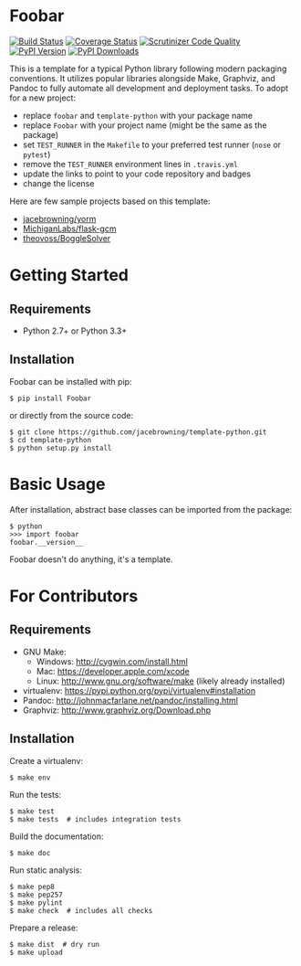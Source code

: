 Foobar
======

[![Build Status](http://img.shields.io/travis/jacebrowning/template-python/master.svg)](https://travis-ci.org/jacebrowning/template-python)
[![Coverage Status](http://img.shields.io/coveralls/jacebrowning/template-python/master.svg)](https://coveralls.io/r/jacebrowning/template-python)
[![Scrutinizer Code Quality](http://img.shields.io/scrutinizer/g/jacebrowning/template-python.svg)](https://scrutinizer-ci.com/g/jacebrowning/template-python/?branch=master)
[![PyPI Version](http://img.shields.io/pypi/v/foobar.svg)](https://pypi.python.org/pypi/foobar)
[![PyPI Downloads](http://img.shields.io/pypi/dm/foobar.svg)](https://pypi.python.org/pypi/foobar)

This is a template for a typical Python library following modern packaging conventions. It utilizes popular libraries alongside Make, Graphviz, and Pandoc to fully automate all development and deployment tasks. To adopt for a new project:

* replace `foobar` and `template-python` with your package name
* replace `Foobar` with your project name (might be the same as the package)
* set `TEST_RUNNER` in the `Makefile` to your preferred test runner (`nose` or `pytest`)
* remove the `TEST_RUNNER` environment lines in `.travis.yml`
* update the links to point to your code repository and badges
* change the license

Here are few sample projects based on this template:

* [jacebrowning/yorm](https://github.com/jacebrowning/yorm)
* [MichiganLabs/flask-gcm](https://github.com/MichiganLabs/flask-gcm)
* [theovoss/BoggleSolver](https://github.com/theovoss/BoggleSolver)

Getting Started
===============

Requirements
------------

* Python 2.7+ or Python 3.3+

Installation
------------

Foobar can be installed with pip:

```shell
$ pip install Foobar
```

or directly from the source code:

```shell
$ git clone https://github.com/jacebrowning/template-python.git
$ cd template-python
$ python setup.py install
```

Basic Usage
===========

After installation, abstract base classes can be imported from the package:

```shell
$ python
>>> import foobar
foobar.__version__
```

Foobar doesn't do anything, it's a template.

For Contributors
================

Requirements
------------

* GNU Make:
    * Windows: http://cygwin.com/install.html
    * Mac: https://developer.apple.com/xcode
    * Linux: http://www.gnu.org/software/make (likely already installed)
* virtualenv: https://pypi.python.org/pypi/virtualenv#installation
* Pandoc: http://johnmacfarlane.net/pandoc/installing.html
* Graphviz: http://www.graphviz.org/Download.php

Installation
------------

Create a virtualenv:

```shell
$ make env
```

Run the tests:

```shell
$ make test
$ make tests  # includes integration tests
```

Build the documentation:

```shell
$ make doc
```

Run static analysis:

```shell
$ make pep8
$ make pep257
$ make pylint
$ make check  # includes all checks
```

Prepare a release:

```shell
$ make dist  # dry run
$ make upload
```
